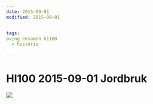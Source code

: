 ```yaml
---
date: 2015-09-01
modified: 2015-09-01


tags: 
øving eksamen hi100
  - historie

---
```


# HI100 2015-09-01 Jordbruk
![](./_resources/HI100_2015-09-01_Jordbruk.png)